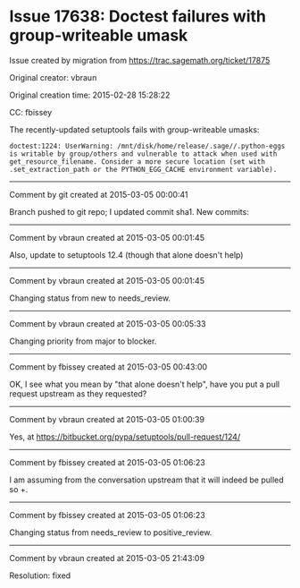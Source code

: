 # Issue 17638: Doctest failures with group-writeable umask

Issue created by migration from https://trac.sagemath.org/ticket/17875

Original creator: vbraun

Original creation time: 2015-02-28 15:28:22

CC:  fbissey

The recently-updated setuptools fails with group-writeable umasks:

```
doctest:1224: UserWarning: /mnt/disk/home/release/.sage//.python-eggs is writable by group/others and vulnerable to attack when used with get_resource_filename. Consider a more secure location (set with .set_extraction_path or the PYTHON_EGG_CACHE environment variable).
```



---

Comment by git created at 2015-03-05 00:00:41

Branch pushed to git repo; I updated commit sha1. New commits:


---

Comment by vbraun created at 2015-03-05 00:01:45

Also, update to setuptools 12.4 (though that alone doesn't help)


---

Comment by vbraun created at 2015-03-05 00:01:45

Changing status from new to needs_review.


---

Comment by vbraun created at 2015-03-05 00:05:33

Changing priority from major to blocker.


---

Comment by fbissey created at 2015-03-05 00:43:00

OK, I see what you mean by "that alone doesn't help", have you put a pull request upstream as they requested?


---

Comment by vbraun created at 2015-03-05 01:00:39

Yes, at https://bitbucket.org/pypa/setuptools/pull-request/124/


---

Comment by fbissey created at 2015-03-05 01:06:23

I am assuming from the conversation upstream that it will indeed be pulled so +.


---

Comment by fbissey created at 2015-03-05 01:06:23

Changing status from needs_review to positive_review.


---

Comment by vbraun created at 2015-03-05 21:43:09

Resolution: fixed
